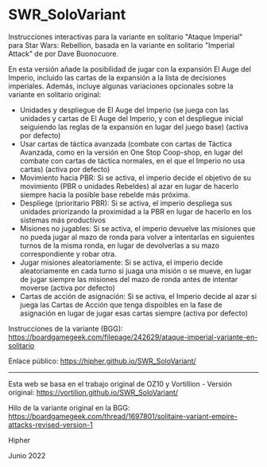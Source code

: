 # SWR_SoloVariant
Instrucciones interactivas para la variante en solitario "Ataque Imperial" para Star Wars: Rebellion, basada en la variante en solitario "Imperial Attack" de por Dave Buonocuore. 

En esta versión añade la posibilidad de jugar con la expansión El Auge del Imperio, incluido las cartas de la expansión a la lista de decisiones imperiales. 
Además, incluye algunas variaciones opcionales sobre la variante en solitario original:
- Unidades y despliegue de El Auge del Imperio (se juega con las unidades y cartas de El Auge del Imperio, y con el despliegue inicial seiguiendo las reglas de la expansión en lugar del juego base) (activa por defecto)
- Usar cartas de táctica avanzada (combate con cartas de Táctica Avanzada, como en la versión en One Stop Coop-shop, en lugar del combate con cartas de táctica normales, en el que el Imperio no usa cartas) (activa por defecto)
- Movimiento hacia PBR: Si se activa, el imperio decide el objetivo de su movimiento (PBR o unidades Rebeldes) al azar en lugar de hacerlo siempre hacia la posible base rebelde más próxima.
- Despliege (prioritario PBR): Si se activa, el imperio despliega sus unidades priorizando la proximidad a la PBR en lugar de hacerlo en los sistemas más productivos
- Misiones no jugables: Si se activa, el imperio devuelve las misiones que no pueda jugar al mazo de ronda para volver a intentarlas en siguientes turnos de la misma ronda, en lugar de devolverlas a su mazo correspondiente y robar otra.
- Jugar misiones aleatoriamente: Si se activa, el imperio decide aleatoriamente en cada turno si juaga una misión o se mueve, en lugar de jugar siempre las misiones del mazo de ronda antes de intentar moverse (activa por defecto)
- Cartas de acción de asignación: Si se activa, el Imperio decide al azar si juega las Cartas de Acción que tenga dispoibles en la fase de asignación en lugar de jugar esas cartas siempre (activa por defecto)

Instrucciones de la variante (BGG): https://boardgamegeek.com/filepage/242629/ataque-imperial-variante-en-solitario

Enlace público: https://hipher.github.io/SWR_SoloVariant/

--------
Esta web se basa en el trabajo original de OZ10 y Vortillion - 
Versión original:  https://vortilion.github.io/SWR_SoloVariant/

Hilo de la variante original en la BGG: https://boardgamegeek.com/thread/1697801/solitaire-variant-empire-attacks-revised-version-1

Hipher

Junio 2022
